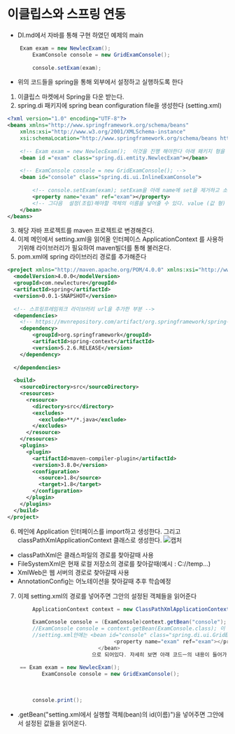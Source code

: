 # 이클립스와 스프링 연동

- DI.md에서 자바를 통해 구현 하였던 예제의 main
```java
    Exam exam = new NewlecExam();
		ExamConsole console = new GridExamConsole();
		
		console.setExam(exam);
```    
- 위의 코드들을 spring을 통해 외부에서 설정하고 실행하도록 한다

1. 이클립스 마켓에서 Spring을 다운 받는다.
2. spring.di  패키지에 spring bean configuration file을 생성한다 (setting.xml)
```xml
<?xml version="1.0" encoding="UTF-8"?>
<beans xmlns="http://www.springframework.org/schema/beans"
	xmlns:xsi="http://www.w3.org/2001/XMLSchema-instance"
	xsi:schemaLocation="http://www.springframework.org/schema/beans http://www.springframework.org/schema/beans/spring-beans.xsd">
  
	<!-- Exam exam = new NewlecExam();  이것을 진행 해야한다 아래 패키지 형을 전부 넣어준다 (중복방지)-->
	<bean id ="exam" class="spring.di.emtity.NewlecExam"></bean>
  
	<!-- ExamConsole console = new GridExamConsole(); -->
	<bean id="console" class="spring.di.ui.InlineExamConsole">
  
		<!-- console.setExam(exam); setExam을 아래 name에 set을 제거하고 소문자 시작으로 넣어준다 -->
		<property name="exam" ref="exam"></property>
		<!-- 그다음  설정(조립)해야할 객체의 이름을 넣어줄 수 있다. value (값 형) 또는 ref (레퍼런스형)  -->
	</bean>
</beans>
```
3. 해당 자바 프로젝트를 maven 프로젝트로 변경해준다.
4. 이제 메인에서 setting.xml을 읽어올 인터페이스 ApplicationContext 를 사용하기위해 라이브러리가 필요하여 maven빌더를 통해 불러온다.
5. pom.xml에 spring 라이브러리 경로를 추가해준다
```xml
<project xmlns="http://maven.apache.org/POM/4.0.0" xmlns:xsi="http://www.w3.org/2001/XMLSchema-instance" xsi:schemaLocation="http://maven.apache.org/POM/4.0.0 https://maven.apache.org/xsd/maven-4.0.0.xsd">
  <modelVersion>4.0.0</modelVersion>
  <groupId>com.newlecture</groupId>
  <artifactId>spring</artifactId>
  <version>0.0.1-SNAPSHOT</version>
  
  <!-- 스프링프레임워크 라이브러리 url을 추가한 부분 -->
  <dependencies>
  	<!-- https://mvnrepository.com/artifact/org.springframework/spring-context -->
	<dependency>
	    <groupId>org.springframework</groupId>
	    <artifactId>spring-context</artifactId>
	    <version>5.2.6.RELEASE</version>
	</dependency>
  	
  </dependencies>
  
  <build>
    <sourceDirectory>src</sourceDirectory>
    <resources>
      <resource>
        <directory>src</directory>
        <excludes>
          <exclude>**/*.java</exclude>
        </excludes>
      </resource>
    </resources>
    <plugins>
      <plugin>
        <artifactId>maven-compiler-plugin</artifactId>
        <version>3.8.0</version>
        <configuration>
          <source>1.8</source>
          <target>1.8</target>
        </configuration>
      </plugin>
    </plugins>
  </build>
</project>
```
6. 메인에 Application 인터페이스를 import하고 생성한다. 그리고 classPathXmlApplicationContext 클래스로 생성한다.
![캡처](https://user-images.githubusercontent.com/65350890/91636281-4f708b80-ea3a-11ea-887a-0875aaac7ec8.PNG)
- classPathXml은 클래스파일의 경로를 찾아갈때 사용
- FileSystemXml은 현재 로컬 저장소의 경로를 찾아갈때(예시 : C://temp...)
- XmlWeb은 웹 서버의 경로로 찾아갈때 사용
- AnnotationConfig는 어노테이션을 찾아갈때 추후 학습예정

7. 이제 setting.xml의 경로를 넣어주면 그안의 설정된 객체들을 읽어준다
```java
		ApplicationContext context = new ClassPathXmlApplicationContext("spring/di/setting.xml"); //setting.xml의 패키지 경로까지 적어준다
		
		ExamConsole console = (ExamConsole)context.getBean("console"); // 이렇게 생성해주는 툴이 스프링이다 
		//ExamConsole console = context.getBean(ExamConsole.class); 이 방식을 더 보편적으로 사용(형변환하지 않고 바로 사용)
        //setting.xml안에는 <bean id="console" class="spring.di.ui.GridExamConsole">
		                          <property name="exam" ref="exam"></property>
	                         </bean>
                           으로 되어있다. 자세히 보면 아래 코드ㅡ의 내용이 들어가 있는것을 알 수 있다.(id = 인터페이스 이름)(class = 생성한 객체)(property = 조립한 exam 클래스(total,avg))
    
    == Exam exam = new NewlecExam();
		   ExamConsole console = new GridExamConsole();
    
    
    
		console.print();
```
- .getBean("setting.xml에서 실행할 객체(bean)의 id(이름)")을 넣어주면 그안에서 설정된 값들을 읽어온다.






